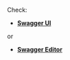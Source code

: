 Check:

- **[Swagger UI](http://netdata.firehol.org/swagger/)**

or

- **[Swagger Editor](http://editor.swagger.io/#/?import=http://netdata.firehol.org/netdata-swagger.yaml)**

